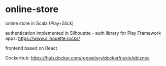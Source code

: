 # online-store
online store in Scala (Play+Slick)

authentication implemented in Silhouette - auth library for Play Framework apps: https://www.silhouette.rocks/

frontend based on React

Dockerhub: https://hub.docker.com/repository/docker/nuxie/ebiznes
